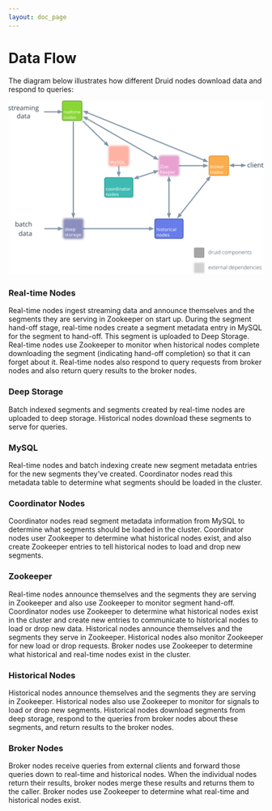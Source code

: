 ```yaml
---
layout: doc_page
---
```


# Data Flow

The diagram below illustrates how different Druid nodes download data and respond to queries:

<img src="../img/druid-dataflow-2x.png" width="800"/>

### Real-time Nodes

Real-time nodes ingest streaming data and announce themselves and the segments they are serving in Zookeeper on start up. During the segment hand-off stage, real-time nodes create a segment metadata entry in MySQL for the segment to hand-off. This segment is uploaded to Deep Storage. Real-time nodes use Zookeeper to monitor when historical nodes complete downloading the segment (indicating hand-off completion) so that it can forget about it. Real-time nodes also respond to query requests from broker nodes and also return query results to the broker nodes.

### Deep Storage

Batch indexed segments and segments created by real-time nodes are uploaded to deep storage. Historical nodes download these segments to serve for queries.

### MySQL

Real-time nodes and batch indexing create new segment metadata entries for the new segments they've created. Coordinator nodes read this metadata table to determine what segments should be loaded in the cluster.

### Coordinator Nodes

Coordinator nodes read segment metadata information from MySQL to determine what segments should be loaded in the cluster. Coordinator nodes user Zookeeper to determine what historical nodes exist, and also create Zookeeper entries to tell historical nodes to load and drop new segments.

### Zookeeper

Real-time nodes announce themselves and the segments they are serving in Zookeeper and also use Zookeeper to monitor segment hand-off. Coordinator nodes use Zookeeper to determine what historical nodes exist in the cluster and create new entries to communicate to historical nodes to load or drop new data. Historical nodes announce themselves and the segments they serve in Zookeeper. Historical nodes also monitor Zookeeper for new load or drop requests. Broker nodes use Zookeeper to determine what historical and real-time nodes exist in the cluster.

### Historical Nodes

Historical nodes announce themselves and the segments they are serving in Zookeeper. Historical nodes also use Zookeeper to monitor for signals to load or drop new segments. Historical nodes download segments from deep storage, respond to the queries from broker nodes about these segments, and return results to the broker nodes.

### Broker Nodes

Broker nodes receive queries from external clients and forward those queries down to real-time and historical nodes. When the individual nodes return their results, broker nodes merge these results and returns them to the caller. Broker nodes use Zookeeper to determine what real-time and historical nodes exist.
